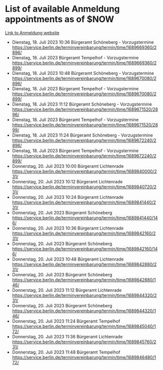 # List of available Anmeldung appointments as of $NOW
[Link to Anmeldung website](https://service.berlin.de/terminvereinbarung/termin/tag.php?termin=1&anliegen[]=120686&dienstleisterlist=122210,122217,327316,122219,327312,122227,327314,122231,327346,122243,327348,122254,122252,329742,122260,329745,122262,329748,122271,327278,122273,327274,122277,327276,330436,122280,327294,122282,327290,122284,327292,122291,327270,122285,327266,122286,327264,122296,327268,150230,329760,122297,327286,122294,327284,122312,329763,122314,329775,122304,327330,122311,327334,122309,327332,317869,122281,327352,122279,329772,122283,122276,327324,122274,327326,122267,329766,122246,327318,122251,327320,122257,327322,122208,327298,122226,327300&herkunft=http%3A%2F%2Fservice.berlin.de%2Fdienstleistung%2F120686%2F)
- Dienstag, 18. Juli 2023 10:36 Bürgeramt Schöneberg - Vorzugstermine https://service.berlin.de/terminvereinbarung/termin/time/1689669360/2896/
- Dienstag, 18. Juli 2023  Bürgeramt Tempelhof - Vorzugstermine https://service.berlin.de/terminvereinbarung/termin/time/1689669360/2899/
- Dienstag, 18. Juli 2023 10:48 Bürgeramt Schöneberg - Vorzugstermine https://service.berlin.de/terminvereinbarung/termin/time/1689670080/2896/
- Dienstag, 18. Juli 2023  Bürgeramt Tempelhof - Vorzugstermine https://service.berlin.de/terminvereinbarung/termin/time/1689670080/2899/
- Dienstag, 18. Juli 2023 11:12 Bürgeramt Schöneberg - Vorzugstermine https://service.berlin.de/terminvereinbarung/termin/time/1689671520/2896/
- Dienstag, 18. Juli 2023  Bürgeramt Tempelhof - Vorzugstermine https://service.berlin.de/terminvereinbarung/termin/time/1689671520/2899/
- Dienstag, 18. Juli 2023 11:24 Bürgeramt Schöneberg - Vorzugstermine https://service.berlin.de/terminvereinbarung/termin/time/1689672240/2896/
- Dienstag, 18. Juli 2023  Bürgeramt Tempelhof - Vorzugstermine https://service.berlin.de/terminvereinbarung/termin/time/1689672240/2899/
- Donnerstag, 20. Juli 2023 10:00 Bürgeramt Lichtenrade https://service.berlin.de/terminvereinbarung/termin/time/1689840000/231/
- Donnerstag, 20. Juli 2023 10:12 Bürgeramt Lichtenrade https://service.berlin.de/terminvereinbarung/termin/time/1689840720/231/
- Donnerstag, 20. Juli 2023 10:24 Bürgeramt Lichtenrade https://service.berlin.de/terminvereinbarung/termin/time/1689841440/231/
- Donnerstag, 20. Juli 2023  Bürgeramt Schöneberg https://service.berlin.de/terminvereinbarung/termin/time/1689841440/146/
- Donnerstag, 20. Juli 2023 10:36 Bürgeramt Lichtenrade https://service.berlin.de/terminvereinbarung/termin/time/1689842160/231/
- Donnerstag, 20. Juli 2023  Bürgeramt Schöneberg https://service.berlin.de/terminvereinbarung/termin/time/1689842160/146/
- Donnerstag, 20. Juli 2023 10:48 Bürgeramt Lichtenrade https://service.berlin.de/terminvereinbarung/termin/time/1689842880/231/
- Donnerstag, 20. Juli 2023  Bürgeramt Schöneberg https://service.berlin.de/terminvereinbarung/termin/time/1689842880/146/
- Donnerstag, 20. Juli 2023 11:12 Bürgeramt Lichtenrade https://service.berlin.de/terminvereinbarung/termin/time/1689844320/231/
- Donnerstag, 20. Juli 2023  Bürgeramt Schöneberg https://service.berlin.de/terminvereinbarung/termin/time/1689844320/146/
- Donnerstag, 20. Juli 2023 11:24 Bürgeramt Tempelhof https://service.berlin.de/terminvereinbarung/termin/time/1689845040/172/
- Donnerstag, 20. Juli 2023 11:36 Bürgeramt Lichtenrade https://service.berlin.de/terminvereinbarung/termin/time/1689845760/231/
- Donnerstag, 20. Juli 2023 11:48 Bürgeramt Tempelhof https://service.berlin.de/terminvereinbarung/termin/time/1689846480/172/
